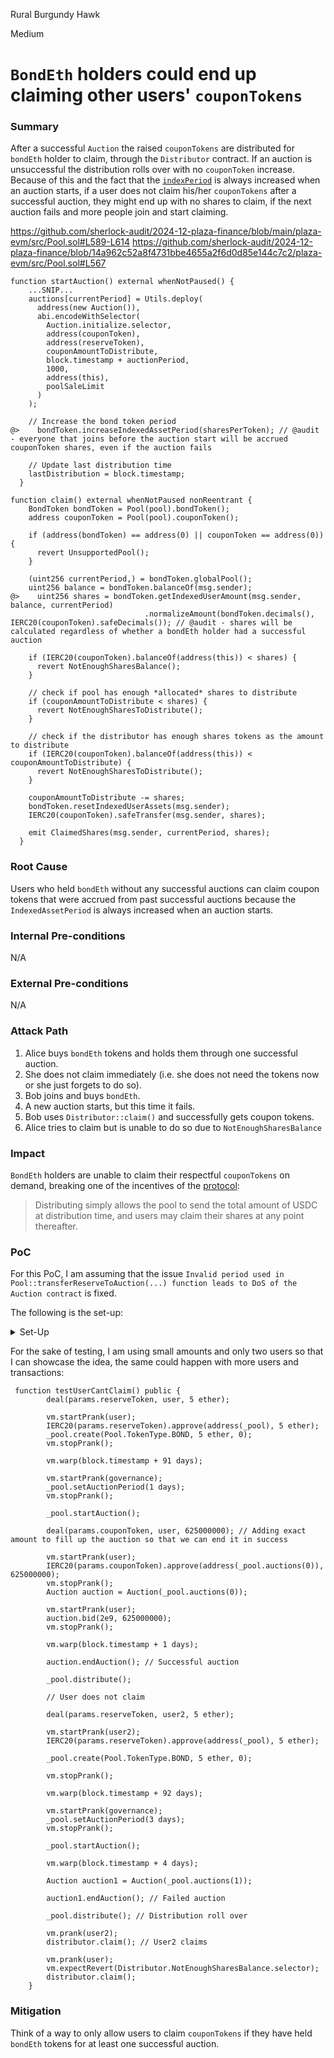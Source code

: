 Rural Burgundy Hawk

Medium

# `BondEth` holders could end up claiming other users' `couponTokens`

### Summary

After a successful `Auction` the raised `couponTokens` are distributed for `bondEth` holder to claim, through the `Distributor` contract. If an auction is unsuccessful the distribution rolls over with no `couponToken` increase. Because of this and the fact that the [`indexPeriod`](https://github.com/sherlock-audit/2024-12-plaza-finance/blob/14a962c52a8f4731bbe4655a2f6d0d85e144c7c2/plaza-evm/src/Pool.sol#L567) is always increased when an auction starts, if a user does not claim his/her `couponTokens` after a successful auction, they might end up with no shares to claim, if the next auction fails and more people join and start claiming.

https://github.com/sherlock-audit/2024-12-plaza-finance/blob/main/plaza-evm/src/Pool.sol#L589-L614
https://github.com/sherlock-audit/2024-12-plaza-finance/blob/14a962c52a8f4731bbe4655a2f6d0d85e144c7c2/plaza-evm/src/Pool.sol#L567

```solidity
function startAuction() external whenNotPaused() {
    ...SNIP...
    auctions[currentPeriod] = Utils.deploy(
      address(new Auction()),
      abi.encodeWithSelector(
        Auction.initialize.selector,
        address(couponToken),
        address(reserveToken),
        couponAmountToDistribute,
        block.timestamp + auctionPeriod,
        1000,
        address(this),
        poolSaleLimit
      )
    );

    // Increase the bond token period
@>    bondToken.increaseIndexedAssetPeriod(sharesPerToken); // @audit - everyone that joins before the auction start will be accrued couponToken shares, even if the auction fails

    // Update last distribution time
    lastDistribution = block.timestamp;
  }
```

```solidity
function claim() external whenNotPaused nonReentrant {
    BondToken bondToken = Pool(pool).bondToken();
    address couponToken = Pool(pool).couponToken();

    if (address(bondToken) == address(0) || couponToken == address(0)){
      revert UnsupportedPool();
    }

    (uint256 currentPeriod,) = bondToken.globalPool();
    uint256 balance = bondToken.balanceOf(msg.sender);
@>    uint256 shares = bondToken.getIndexedUserAmount(msg.sender, balance, currentPeriod)
                              .normalizeAmount(bondToken.decimals(), IERC20(couponToken).safeDecimals()); // @audit - shares will be calculated regardless of whether a bondEth holder had a successful auction

    if (IERC20(couponToken).balanceOf(address(this)) < shares) {
      revert NotEnoughSharesBalance();
    }
    
    // check if pool has enough *allocated* shares to distribute
    if (couponAmountToDistribute < shares) {
      revert NotEnoughSharesToDistribute();
    }

    // check if the distributor has enough shares tokens as the amount to distribute
    if (IERC20(couponToken).balanceOf(address(this)) < couponAmountToDistribute) {
      revert NotEnoughSharesToDistribute();
    }

    couponAmountToDistribute -= shares;    
    bondToken.resetIndexedUserAssets(msg.sender);
    IERC20(couponToken).safeTransfer(msg.sender, shares);
    
    emit ClaimedShares(msg.sender, currentPeriod, shares);
  }
```

### Root Cause

Users who held `bondEth` without any successful auctions can claim coupon tokens that were accrued from past successful auctions because the `IndexedAssetPeriod` is always increased when an auction starts.

### Internal Pre-conditions

N/A

### External Pre-conditions

N/A

### Attack Path

1. Alice buys `bondEth` tokens and holds them through one successful auction.
2. She does not claim immediately (i.e. she does not need the tokens now or she just forgets to do so).
3. Bob joins and buys `bondEth`.
4. A new auction starts, but this time it fails.
5. Bob uses `Distributor::claim()` and successfully gets coupon tokens.
6. Alice tries to claim but is unable to do so due to `NotEnoughSharesBalance`

### Impact

`BondEth` holders are unable to claim their respectful `couponTokens` on demand, breaking one of the incentives of the [protocol](https://docs.plaza.finance/protocol-mechanics/coupon-distributions):

> Distributing simply allows the pool to send the total amount of USDC at distribution time, and users may claim their shares at any point thereafter.

### PoC

For this PoC, I am assuming that the issue `Invalid period used in Pool::transferReserveToAuction(...) function leads to DoS of the Auction contract` is fixed.


The following is the set-up:

<details>

<summary>Set-Up</summary>

```solidity
function setUp() public {
        vm.startPrank(deployer);

        // Deploy mock tokens
        balancerPoolToken = new Token("Balancer Pool Token", "balancerPoolToken", false);
        asset1 = new Token("Test Token 1", "TT1", true);
        asset2 = new Token("Test Token 2", "TT2", true);
        address contractDeployer = address(new Deployer());
        address oracleFeeds = address(new OracleFeeds());

        address poolBeacon = address(new UpgradeableBeacon(address(new Pool()), governance));
        address bondBeacon = address(new UpgradeableBeacon(address(new BondToken()), governance));
        address levBeacon = address(new UpgradeableBeacon(address(new LeverageToken()), governance));
        address distributorBeacon = address(new UpgradeableBeacon(address(new Distributor()), governance));

        poolFactory = PoolFactory(
            Utils.deploy(
                address(new PoolFactory()),
                abi.encodeCall(
                    PoolFactory.initialize,
                    (governance, contractDeployer, oracleFeeds, poolBeacon, bondBeacon, levBeacon, distributorBeacon)
                )
            )
        );

        params.fee = 2000;
        params.reserveToken = address(balancerPoolToken);
        params.sharesPerToken = 2_500_000;
        params.distributionPeriod = 90 days;
        params.couponToken = address(new Token("USDC", "USDC", false));

        Token(params.couponToken).setDecimals(6);

        OracleFeeds(oracleFeeds).setPriceFeed(params.reserveToken, address(0), ethPriceFeed, 1000 days);

        // Deploy the mock price feed
        mockPriceFeed = new MockPriceFeed();

        // Use vm.etch to deploy the mock contract at the specific address
        bytes memory bytecode = address(mockPriceFeed).code;
        vm.etch(ethPriceFeed, bytecode);

        // Set oracle price
        mockPriceFeed = MockPriceFeed(ethPriceFeed);
        mockPriceFeed.setMockPrice(3000 * int256(CHAINLINK_DECIMAL_PRECISION), uint8(CHAINLINK_DECIMAL));

        balancerPoolToken.mint(governance, 1000000 ether);
        vm.stopPrank();

        vm.startPrank(governance);
        poolFactory.grantRole(poolFactory.POOL_ROLE(), governance);

        balancerPoolToken.approve(address(poolFactory), 1000000 ether);

        _pool = Pool(poolFactory.createPool(params, 100 ether, 100 ether, 100 ether, "", "", "", "", false));
        distributor = Distributor(poolFactory.distributors(address(_pool)));
        vm.stopPrank();

        vm.startPrank(deployer);

        // Deploy mock contracts
        vault = new MockBalancerVault(balancerPoolToken);
        predeposit = PreDeposit(
            Utils.deploy(
                address(new PreDeposit()),
                abi.encodeCall(
                    PreDeposit.initialize,
                    (
                        params,
                        address(poolFactory),
                        block.timestamp,
                        block.timestamp + 1 hours,
                        30 ether,
                        "Bond ETH",
                        "bondETH",
                        "Leveraged ETH",
                        "levETH"
                    )
                )
            )
        );
        router = new BalancerRouter(address(vault), address(balancerPoolToken));

        // Setup initial token balances
        asset1.mint(user, 1000 ether);
        asset2.mint(user, 1000 ether);

        asset1.mint(user2, 1000 ether);
        asset2.mint(user2, 1000 ether);

        vm.stopPrank();
    }
```
</details>

For the sake of testing, I am using small amounts and only two users so that I can showcase the idea, the same could happen with more users and transactions:

```solidity
 function testUserCantClaim() public {
        deal(params.reserveToken, user, 5 ether);

        vm.startPrank(user);
        IERC20(params.reserveToken).approve(address(_pool), 5 ether);
        _pool.create(Pool.TokenType.BOND, 5 ether, 0);
        vm.stopPrank();

        vm.warp(block.timestamp + 91 days);

        vm.startPrank(governance);
        _pool.setAuctionPeriod(1 days);
        vm.stopPrank();

        _pool.startAuction();

        deal(params.couponToken, user, 625000000); // Adding exact amount to fill up the auction so that we can end it in success

        vm.startPrank(user);
        IERC20(params.couponToken).approve(address(_pool.auctions(0)), 625000000);
        vm.stopPrank();
        Auction auction = Auction(_pool.auctions(0));

        vm.startPrank(user);
        auction.bid(2e9, 625000000);
        vm.stopPrank();

        vm.warp(block.timestamp + 1 days);

        auction.endAuction(); // Successful auction

        _pool.distribute();

        // User does not claim

        deal(params.reserveToken, user2, 5 ether);

        vm.startPrank(user2);
        IERC20(params.reserveToken).approve(address(_pool), 5 ether);

        _pool.create(Pool.TokenType.BOND, 5 ether, 0);

        vm.stopPrank();

        vm.warp(block.timestamp + 92 days);

        vm.startPrank(governance);
        _pool.setAuctionPeriod(3 days);
        vm.stopPrank();

        _pool.startAuction();

        vm.warp(block.timestamp + 4 days);

        Auction auction1 = Auction(_pool.auctions(1));
        
        auction1.endAuction(); // Failed auction

        _pool.distribute(); // Distribution roll over

        vm.prank(user2);
        distributor.claim(); // User2 claims

        vm.prank(user);
        vm.expectRevert(Distributor.NotEnoughSharesBalance.selector);
        distributor.claim();
    }
```

### Mitigation

Think of a way to only allow users to claim `couponTokens` if they have held `bondEth` tokens for at least one successful auction.
